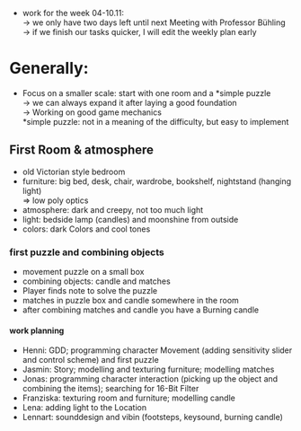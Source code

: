 - work for the week 04-10.11:  
-> we only have two days left until next Meeting with Professor Bühling  
-> if we finish our tasks quicker, I will edit the weekly plan early  

# Generally:
- Focus on a smaller scale: start with one room and a *simple puzzle  
-> we can always expand it after laying a good foundation  
-> Working on good game mechanics  
*simple puzzle: not in a meaning of the difficulty, but easy to implement

## First Room & atmosphere
- old Victorian style bedroom
- furniture: big bed, desk, chair, wardrobe, bookshelf, nightstand (hanging light)   
=> low poly optics  
- atmosphere: dark and creepy, not too much light
- light: bedside lamp (candles) and moonshine from outside
- colors: dark Colors and cool tones

### first puzzle and combining objects
- movement puzzle on a small box 
- combining objects: candle and matches 
- Player finds note to solve the puzzle
- matches in puzzle box and candle somewhere in the room 
- after combining matches and candle you have a Burning candle 

#### work planning
- Henni: GDD; programming character Movement (adding sensitivity slider and control scheme) and first puzzle
- Jasmin: Story; modelling and texturing furniture; modelling matches
- Jonas: programming character interaction (picking up the object and combining the items); searching for 16-Bit Filter
- Franziska: texturing room and furniture; modelling candle
- Lena: adding light to the Location
- Lennart: sounddesign and vibin (footsteps, keysound, burning candle)
